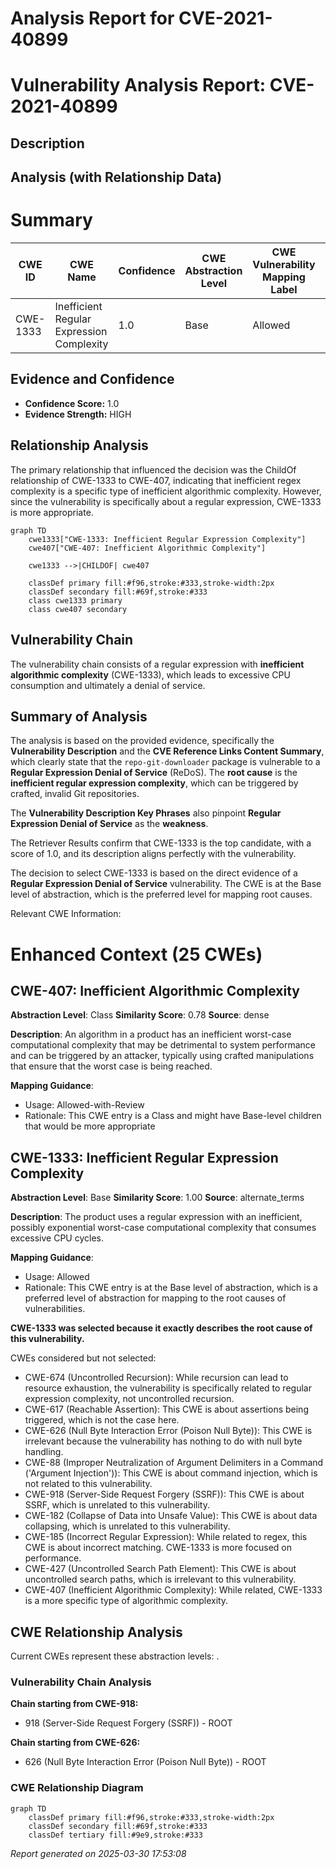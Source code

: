# Analysis Report for CVE-2021-40899

# Vulnerability Analysis Report: CVE-2021-40899

## Description



## Analysis (with Relationship Data)

# Summary
| CWE ID | CWE Name | Confidence | CWE Abstraction Level | CWE Vulnerability Mapping Label | CWE-Vulnerability Mapping Notes |
|---|---|---|---|---|---|
| CWE-1333 | Inefficient Regular Expression Complexity | 1.0 | Base | Allowed | Primary CWE |

## Evidence and Confidence

*   **Confidence Score:** 1.0
*   **Evidence Strength:** HIGH

## Relationship Analysis
The primary relationship that influenced the decision was the ChildOf relationship of CWE-1333 to CWE-407, indicating that inefficient regex complexity is a specific type of inefficient algorithmic complexity. However, since the vulnerability is specifically about a regular expression, CWE-1333 is more appropriate.

```mermaid
graph TD
    cwe1333["CWE-1333: Inefficient Regular Expression Complexity"]
    cwe407["CWE-407: Inefficient Algorithmic Complexity"]
    
    cwe1333 -->|CHILDOF| cwe407
    
    classDef primary fill:#f96,stroke:#333,stroke-width:2px
    classDef secondary fill:#69f,stroke:#333
    class cwe1333 primary
    class cwe407 secondary
```

## Vulnerability Chain
The vulnerability chain consists of a regular expression with **inefficient algorithmic complexity** (CWE-1333), which leads to excessive CPU consumption and ultimately a denial of service.

## Summary of Analysis
The analysis is based on the provided evidence, specifically the **Vulnerability Description** and the **CVE Reference Links Content Summary**, which clearly state that the `repo-git-downloader` package is vulnerable to a **Regular Expression Denial of Service** (ReDoS). The **root cause** is the **inefficient regular expression complexity**, which can be triggered by crafted, invalid Git repositories.

The **Vulnerability Description Key Phrases** also pinpoint **Regular Expression Denial of Service** as the **weakness**.

The Retriever Results confirm that CWE-1333 is the top candidate, with a score of 1.0, and its description aligns perfectly with the vulnerability.

The decision to select CWE-1333 is based on the direct evidence of a **Regular Expression Denial of Service** vulnerability. The CWE is at the Base level of abstraction, which is the preferred level for mapping root causes.

Relevant CWE Information:

# Enhanced Context (25 CWEs)

## CWE-407: Inefficient Algorithmic Complexity
**Abstraction Level**: Class
**Similarity Score**: 0.78
**Source**: dense

**Description**:
An algorithm in a product has an inefficient worst-case computational complexity that may be detrimental to system performance and can be triggered by an attacker, typically using crafted manipulations that ensure that the worst case is being reached.

**Mapping Guidance**:
- Usage: Allowed-with-Review
- Rationale: This CWE entry is a Class and might have Base-level children that would be more appropriate

## CWE-1333: Inefficient Regular Expression Complexity
**Abstraction Level**: Base
**Similarity Score**: 1.00
**Source**: alternate_terms

**Description**:
The product uses a regular expression with an inefficient, possibly exponential worst-case computational complexity that consumes excessive CPU cycles.

**Mapping Guidance**:
- Usage: Allowed
- Rationale: This CWE entry is at the Base level of abstraction, which is a preferred level of abstraction for mapping to the root causes of vulnerabilities.

**CWE-1333 was selected because it exactly describes the root cause of this vulnerability.**

CWEs considered but not selected:

*   CWE-674 (Uncontrolled Recursion): While recursion can lead to resource exhaustion, the vulnerability is specifically related to regular expression complexity, not uncontrolled recursion.
*   CWE-617 (Reachable Assertion): This CWE is about assertions being triggered, which is not the case here.
*   CWE-626 (Null Byte Interaction Error (Poison Null Byte)): This CWE is irrelevant because the vulnerability has nothing to do with null byte handling.
*   CWE-88 (Improper Neutralization of Argument Delimiters in a Command ('Argument Injection')): This CWE is about command injection, which is not related to this vulnerability.
*   CWE-918 (Server-Side Request Forgery (SSRF)): This CWE is about SSRF, which is unrelated to this vulnerability.
*   CWE-182 (Collapse of Data into Unsafe Value): This CWE is about data collapsing, which is unrelated to this vulnerability.
*   CWE-185 (Incorrect Regular Expression): While related to regex, this CWE is about incorrect matching. CWE-1333 is more focused on performance.
*   CWE-427 (Uncontrolled Search Path Element): This CWE is about uncontrolled search paths, which is irrelevant to this vulnerability.
*   CWE-407 (Inefficient Algorithmic Complexity): While related, CWE-1333 is a more specific type of algorithmic complexity.


## CWE Relationship Analysis

Current CWEs represent these abstraction levels: .


### Vulnerability Chain Analysis

**Chain starting from CWE-918:**
- 918 (Server-Side Request Forgery (SSRF)) - ROOT


**Chain starting from CWE-626:**
- 626 (Null Byte Interaction Error (Poison Null Byte)) - ROOT



### CWE Relationship Diagram

```mermaid
graph TD
    classDef primary fill:#f96,stroke:#333,stroke-width:2px
    classDef secondary fill:#69f,stroke:#333
    classDef tertiary fill:#9e9,stroke:#333
```



*Report generated on 2025-03-30 17:53:08*

